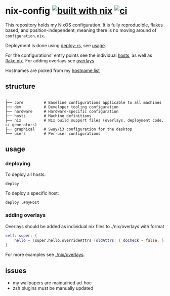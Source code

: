 # nix-config [![built with nix](https://builtwithnix.org/badge.svg)](https://builtwithnix.org) [![ci](https://github.com/lovesegfault/nix-config/actions/workflows/ci.yaml/badge.svg)](https://github.com/lovesegfault/nix-config/actions/workflows/ci.yaml)

This repository holds my NixOS configuration. It is fully reproducible, flakes
based, and position-independent, meaning there is no moving around of
`configuration.nix`.

Deployment is done using [deploy-rs], see [usage](#usage).

For the configurations' entry points see the individual [hosts], as well as
[flake.nix]. For adding overlays see [overlays](#overlays).

Hostnames are picked from my [hostname list][hostnames]

## structure

```
.
├── core         # Baseline configurations applicable to all machines
├── dev          # Developer tooling configuration
├── hardware     # Hardware-specific configuration
├── hosts        # Machine definitions
├── nix          # Nix build support files (overlays, deployment code, ci generators)
├── graphical    # Sway/i3 configuration for the desktop
└── users        # Per-user configurations
```

## usage

### deploying
To deploy all hosts:
```shell
deploy
```
To deploy a specific host:
```shell
deploy .#myHost
```

### adding overlays

Overlays should be added as individual nix files to ./nix/overlays with format

```nix
self: super: {
    hello = (super.hello.overrideAttrs (oldAttrs: { doCheck = false; }));
}
```

For more examples see [./nix/overlays][overlays].

## issues

* my wallpapers are maintained ad-hoc
* zsh plugins must be manually updated

[deploy-rs]: https://github.com/serokell/deploy-rs
[hosts]: https://github.com/lovesegfault/nix-config/blob/master/hosts
[flake.nix]: https://github.com/lovesegfault/nix-config/blob/master/flake.nix
[hostnames]: https://gist.github.com/2a059213162c190f125c16a8d4463043
[overlays]: https://github.com/lovesegfault/nix-config/blob/master/nix/overlays
